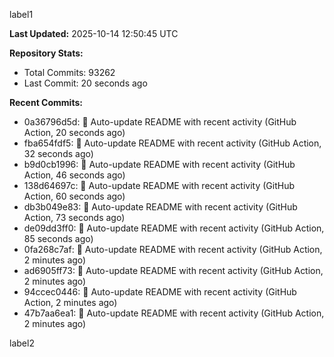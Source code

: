 
label1 
<!-- ACTIVITY_START -->
**Last Updated:** 2025-10-14 12:50:45 UTC

**Repository Stats:**
- Total Commits: 93262
- Last Commit: 20 seconds ago

**Recent Commits:**
- 0a36796d5d: 🤖 Auto-update README with recent activity (GitHub Action, 20 seconds ago)
- fba654fdf5: 🤖 Auto-update README with recent activity (GitHub Action, 32 seconds ago)
- b9d0cb1996: 🤖 Auto-update README with recent activity (GitHub Action, 46 seconds ago)
- 138d64697c: 🤖 Auto-update README with recent activity (GitHub Action, 60 seconds ago)
- db3b049e83: 🤖 Auto-update README with recent activity (GitHub Action, 73 seconds ago)
- de09dd3ff0: 🤖 Auto-update README with recent activity (GitHub Action, 85 seconds ago)
- 0fa268c7af: 🤖 Auto-update README with recent activity (GitHub Action, 2 minutes ago)
- ad6905ff73: 🤖 Auto-update README with recent activity (GitHub Action, 2 minutes ago)
- 94ccec0446: 🤖 Auto-update README with recent activity (GitHub Action, 2 minutes ago)
- 47b7aa6ea1: 🤖 Auto-update README with recent activity (GitHub Action, 2 minutes ago)
<!-- ACTIVITY_END -->

label2
